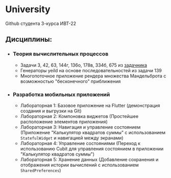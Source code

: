 # University

Github студента 3-курса ИВТ-22

## Дисциплины:

- ### Теория вычислительных процессов
  - Задачи 3, 42, 63, 144г, 136о, 178в, 334б, 675 из [задачника](https://ivtipm.github.io/Programming/Glava01/index01.htm)
  - Генераторы yeild на основе последовательностей из задачи 139
  - Многопоточное приложение рендера множества Мандельброта с возможностью "бесконечного" приближения

- ### Разработка мобильных приложений
  - Лабораторная 1: Базовое приложение на Flutter (демонстрация создания и выгрузки на Git)
  - Лабораторная 2: Компоновка виджетов (Простейшее расположение элементов приложения)
  - Лабораторная 3: Навигация и управление состоянием (Приложение "Калькулятор квадратов суммы" с использованием `StatefulWidget` и навигацией между экранами)
  - Лабораторная 4: Управление состояниями (Переход к использованию Cubit для управления состоянием в приложении "Калькулятор квадратов суммы")
  - Лабораторная 5: Хранение данных (Добавление сохранения и отображения истории вычислений с использованием `SharedPreferences`)
